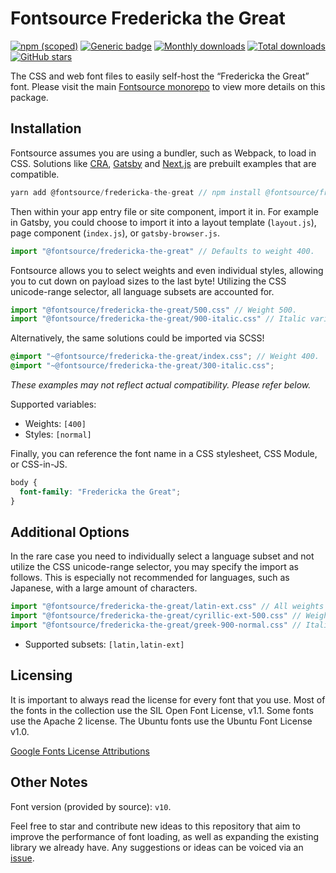 # Fontsource Fredericka the Great

[![npm (scoped)](https://img.shields.io/npm/v/@fontsource/fredericka-the-great?color=brightgreen)](https://www.npmjs.com/package/@fontsource/fredericka-the-great) [![Generic badge](https://img.shields.io/badge/fontsource-passing-brightgreen)](https://github.com/fontsource/fontsource) [![Monthly downloads](https://badgen.net/npm/dm/@fontsource/fredericka-the-great)](https://github.com/fontsource/fontsource) [![Total downloads](https://badgen.net/npm/dt/@fontsource/fredericka-the-great)](https://github.com/fontsource/fontsource) [![GitHub stars](https://img.shields.io/github/stars/fontsource/fontsource.svg?style=social&label=Star)](https://github.com/fontsource/fontsource/stargazers)

The CSS and web font files to easily self-host the “Fredericka the Great” font. Please visit the main [Fontsource monorepo](https://github.com/fontsource/fontsource) to view more details on this package.

## Installation

Fontsource assumes you are using a bundler, such as Webpack, to load in CSS. Solutions like [CRA](https://create-react-app.dev/), [Gatsby](https://www.gatsbyjs.org/) and [Next.js](https://nextjs.org/) are prebuilt examples that are compatible.

```javascript
yarn add @fontsource/fredericka-the-great // npm install @fontsource/fredericka-the-great
```

Then within your app entry file or site component, import it in. For example in Gatsby, you could choose to import it into a layout template (`layout.js`), page component (`index.js`), or `gatsby-browser.js`.

```javascript
import "@fontsource/fredericka-the-great" // Defaults to weight 400.
```

Fontsource allows you to select weights and even individual styles, allowing you to cut down on payload sizes to the last byte! Utilizing the CSS unicode-range selector, all language subsets are accounted for.

```javascript
import "@fontsource/fredericka-the-great/500.css" // Weight 500.
import "@fontsource/fredericka-the-great/900-italic.css" // Italic variant.
```

Alternatively, the same solutions could be imported via SCSS!

```scss
@import "~@fontsource/fredericka-the-great/index.css"; // Weight 400.
@import "~@fontsource/fredericka-the-great/300-italic.css";
```

_These examples may not reflect actual compatibility. Please refer below._

Supported variables:

- Weights: `[400]`
- Styles: `[normal]`

Finally, you can reference the font name in a CSS stylesheet, CSS Module, or CSS-in-JS.

```css
body {
  font-family: "Fredericka the Great";
}
```

## Additional Options

In the rare case you need to individually select a language subset and not utilize the CSS unicode-range selector, you may specify the import as follows. This is especially not recommended for languages, such as Japanese, with a large amount of characters.

```javascript
import "@fontsource/fredericka-the-great/latin-ext.css" // All weights with normal style included.
import "@fontsource/fredericka-the-great/cyrillic-ext-500.css" // Weight 500 with normal style.
import "@fontsource/fredericka-the-great/greek-900-normal.css" // Italic variant.
```

- Supported subsets: `[latin,latin-ext]`

## Licensing

It is important to always read the license for every font that you use.
Most of the fonts in the collection use the SIL Open Font License, v1.1. Some fonts use the Apache 2 license. The Ubuntu fonts use the Ubuntu Font License v1.0.

[Google Fonts License Attributions](https://fonts.google.com/attribution)

## Other Notes

Font version (provided by source): `v10`.

Feel free to star and contribute new ideas to this repository that aim to improve the performance of font loading, as well as expanding the existing library we already have. Any suggestions or ideas can be voiced via an [issue](https://github.com/fontsource/fontsource/issues).
